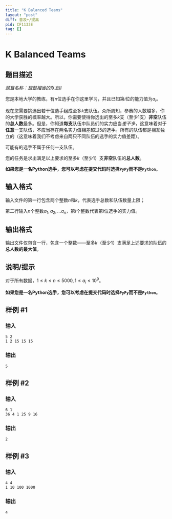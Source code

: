 ```yaml
---
title: "K Balanced Teams"
layout: "post"
diff: 普及+/提高
pid: CF1133E
tag: []
---
```


# K Balanced Teams

## 题目描述

*题目名称：旗鼓相当的队友Ⅱ*  
您是本地大学的教练，有$n$位选手在你这里学习，并且已知第$i$位的能力值为$a_i$。  
现在您需要挑选出若干位选手组成至多$k$支队伍。众所周知，参赛的人数越多，你的大学获胜的概率越大。所以，你需要使得你选出的至多$k$支（至少$1$支）**非空**队伍的**总人数**最多。但是，你知道**每支**队伍中队员们的实力应当*差不多*，这意味着对于**任意**一支队伍，不应当存在两名实力值相差超过$5$的选手。所有的队伍都是相互独立的（这意味着我们不考虑来自两只不同队伍的选手的实力值差距）。  
可能有的选手不属于任何一支队伍。  
您的任务是求出满足以上要求的至多$k$（至少$1$）支**非空**队伍的**总人数**。  
**如果您是一名Python选手，您可以考虑在提交代码时选择`PyPy`而不是`Python`**。

## 输入格式

输入文件的第一行包含两个整数$n$和$k$，代表选手总数和队伍数量上限；  
第二行输入$n$个整数$a_1, a_2, \ldots a_n$，第$i$个整数代表第$i$位选手的实力值。

## 输出格式

输出文件仅包含一行，包含一个整数——至多$k$（至少$1$）支满足上述要求的队伍的**总人数的最大值**。

## 说明/提示

对于所有数据，$1 \leq k \leq n \leq 5000, 1 \leq a_i \leq 10^9$。  
**如果您是一名Python选手，您可以考虑在提交代码时选择`PyPy`而不是`Python`**。

## 样例 #1

### 输入

```
5 2
1 2 15 15 15

```

### 输出

```
5

```

## 样例 #2

### 输入

```
6 1
36 4 1 25 9 16

```

### 输出

```
2

```

## 样例 #3

### 输入

```
4 4
1 10 100 1000

```

### 输出

```
4

```

